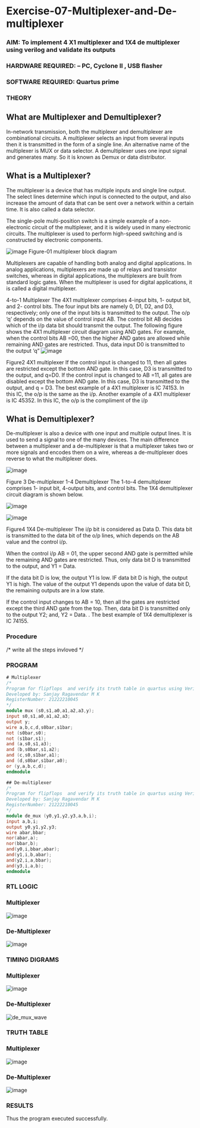 # Exercise-07-Multiplexer-and-De-multiplexer
### AIM: To implement 4 X1 multiplexer and 1X4 de multiplexer using verilog and validate its outputs
### HARDWARE REQUIRED:  – PC, Cyclone II , USB flasher
### SOFTWARE REQUIRED:   Quartus prime
### THEORY 

## What are Multiplexer and Demultiplexer?
In-network transmission, both the multiplexer and demultiplexer are combinational circuits. A multiplexer selects an input from several inputs then it is transmitted in the form of a single line. An alternative name of the multiplexer is MUX or data selector. A demultiplexer uses one input signal and generates many. So it is known as Demux or data distributor.

## What is a Multiplexer?
The multiplexer is a device that has multiple inputs and single line output. The select lines determine which input is connected to the output, and also increase the amount of data that can be sent over a network within a certain time. It is also called a data selector.

The single-pole multi-position switch is a simple example of a non-electronic circuit of the multiplexer, and it is widely used in many electronic circuits. The multiplexer is used to perform high-speed switching and is constructed by electronic components.

![image](https://user-images.githubusercontent.com/36288975/170912485-73c395c7-23c0-4e78-a53d-a2f0d07d9662.png)
          Figure-01 multiplexer block diagram 

Multiplexers are capable of handling both analog and digital applications. In analog applications, multiplexers are made up of relays and transistor switches, whereas in digital applications, the multiplexers are built from standard logic gates. When the multiplexer is used for digital applications, it is called a digital multiplexer.

4-to-1 Multiplexer
The 4X1 multiplexer comprises 4-input bits, 1- output bit, and 2- control bits. The four input bits are namely 0, D1, D2, and D3, respectively; only one of the input bits is transmitted to the output. The o/p ‘q’ depends on the value of control input AB. The control bit AB decides which of the i/p data bit should transmit the output. The following figure shows the 4X1 multiplexer circuit diagram using AND gates. For example, when the control bits AB =00, then the higher AND gates are allowed while remaining AND gates are restricted. Thus, data input D0 is transmitted to the output ‘q”
![image](https://user-images.githubusercontent.com/36288975/170912568-3598c60a-5035-41f3-b0c4-ccedba13aca5.png)


Figure2 4X1 multiplexer 
If the control input is changed to 11, then all gates are restricted except the bottom AND gate. In this case, D3 is transmitted to the output, and q=D0. If the control input is changed to AB =11, all gates are disabled except the bottom AND gate. In this case, D3 is transmitted to the output, and q = D3. The best example of a 4X1 multiplexer is IC 74153. In this IC, the o/p is the same as the i/p. Another example of a 4X1 multiplexer is IC 45352. In this IC, the o/p is the compliment of the i/p


## What is Demultiplexer?
De-multiplexer is also a device with one input and multiple output lines. It is used to send a signal to one of the many devices. The main difference between a multiplexer and a de-multiplexer is that a multiplexer takes two or more signals and encodes them on a wire, whereas a de-multiplexer does reverse to what the multiplexer does.

![image](https://user-images.githubusercontent.com/36288975/170912606-a30e4b74-1726-4430-b245-2c3c3d9c232d.png)

Figure 3 De-multiplexer 
1-4 Demultiplexer
The 1-to-4 demultiplexer comprises 1- input bit, 4-output bits, and control bits. The 1X4 demultiplexer circuit diagram is shown below.

![image](https://user-images.githubusercontent.com/36288975/170912683-00fb746a-1d45-4023-91d1-3a70b841073c.png)

![image](https://user-images.githubusercontent.com/36288975/170912741-7cbd52af-7e0d-4be3-b5c6-6fb9c4eca7c9.png)

Figure4 1X4 De-multiplexer 
The i/p bit is considered as Data D. This data bit is transmitted to the data bit of the o/p lines, which depends on the AB value and the control i/p.

When the control i/p AB = 01, the upper second AND gate is permitted while the remaining AND gates are restricted. Thus, only data bit D is transmitted to the output, and Y1 = Data.

If the data bit D is low, the output Y1 is low. IF data bit D is high, the output Y1 is high. The value of the output Y1 depends upon the value of data bit D, the remaining outputs are in a low state.

If the control input changes to AB = 10, then all the gates are restricted except the third AND gate from the top. Then, data bit D is transmitted only to the output Y2; and, Y2 = Data. . The best example of 1X4 demultiplexer is IC 74155.

 
 
### Procedure
/* write all the steps invloved */



### PROGRAM 
```verilog
# Multiplexer
/*
Program for flipflops  and verify its truth table in quartus using Verilog programming.
Developed by: Sanjay Ragavendar M K 
RegisterNumber: 21222210045
*/
module mux (s0,s1,a0,a1,a2,a3,y);
input s0,s1,a0,a1,a2,a3;
output y;
wire a,b,c,d,s0bar,s1bar;
not (s0bar,s0);
not (s1bar,s1);
and (a,s0,s1,a3);
and (b,s0bar,s1,a2);
and (c,s0,s1bar,a1);
and (d,s0bar,s1bar,a0);
or (y,a,b,c,d);
endmodule
```
```verilog
## De-multiplexer
/*
Program for flipflops  and verify its truth table in quartus using Verilog programming.
Developed by: Sanjay Ragavendar M K 
RegisterNumber: 21222210045
*/
module de_mux (y0,y1,y2,y3,a,b,i);
input a,b,i;
output y0,y1,y2,y3;
wire abar,bbar;
nor(abar,a);
nor(bbar,b);
and(y0,i,bbar,abar);
and(y1,i,b,abar);
and(y2,i,a,bbar);
and(y3,i,a,b);
endmodule
```
### RTL LOGIC  
### Multiplexer
![image](https://github.com/Sanjay-2610/Exercise-07-Multiplexer-and-De--multiplexer/assets/91368803/27984fe7-ee42-411a-953f-230b034b0fed)

### De-Multiplexer
![image](https://github.com/Sanjay-2610/Exercise-07-Multiplexer-and-De--multiplexer/assets/91368803/56a9716f-5c2b-4745-95a6-3c17917fd4af)

### TIMING DIGRAMS  
### Multiplexer
![image](https://github.com/Sanjay-2610/Exercise-07-Multiplexer-and-De--multiplexer/assets/91368803/3ff08e89-f3f6-4a69-b1e4-00cd4fe9d12c)
### De-Multiplexer
![de_mux_wave](https://github.com/Sanjay-2610/Exercise-07-Multiplexer-and-De--multiplexer/assets/91368803/01936322-f956-422a-8490-347e283bd5a8)

### TRUTH TABLE 
### Multiplexer
![image](https://github.com/Sanjay-2610/Exercise-07-Multiplexer-and-De--multiplexer/assets/91368803/f01a7375-cf39-4c5c-8d3b-bc7810bd1469)
### De-Multiplexer
![image](https://github.com/Sanjay-2610/Exercise-07-Multiplexer-and-De--multiplexer/assets/91368803/96c74a40-dae9-4b34-bb84-4429d5a08ebe)




### RESULTS 
Thus the program executed successfully.
